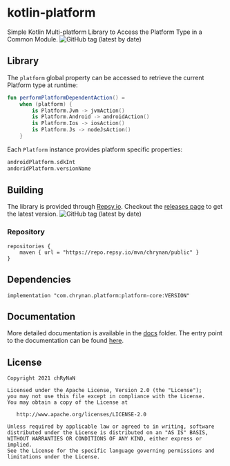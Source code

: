 # kotlin-platform

Simple Kotlin Multi-platform Library to Access the Platform Type in a Common Module.
<img alt="GitHub tag (latest by date)" src="https://img.shields.io/github/v/tag/chRyNaN/platform">

## Library

The `platform` global property can be accessed to retrieve the current Platform type at runtime:

```kotlin
fun performPlatformDependentAction() =
    when (platform) {
        is Platform.Jvm -> jvmAction()
        is Platform.Android -> androidAction()
        is Platform.Ios -> iosAction()
        is Platform.Js -> nodeJsAction()
    }
```

Each `Platform` instance provides platform specific properties:

```kotlin
androidPlatform.sdkInt
andoridPlatform.versionName
```

## Building

The library is provided through [Repsy.io](https://repsy.io). Checkout
the [releases page](https://github.com/chRyNaN/platform/releases) to get the latest version.
<img alt="GitHub tag (latest by date)" src="https://img.shields.io/github/v/tag/chRyNaN/platform">

### Repository

```
repositories {
    maven { url = "https://repo.repsy.io/mvn/chrynan/public" }
}
```

## Dependencies

```
implementation "com.chrynan.platform:platform-core:VERSION"
```

## Documentation

More detailed documentation is available in the [docs](docs) folder. The entry point to the documentation can be
found [here](https://github.com/chRyNaN/platform/blob/main/docs/index.md).

## License

```
Copyright 2021 chRyNaN

Licensed under the Apache License, Version 2.0 (the "License");
you may not use this file except in compliance with the License.
You may obtain a copy of the License at

   http://www.apache.org/licenses/LICENSE-2.0

Unless required by applicable law or agreed to in writing, software
distributed under the License is distributed on an "AS IS" BASIS,
WITHOUT WARRANTIES OR CONDITIONS OF ANY KIND, either express or implied.
See the License for the specific language governing permissions and
limitations under the License.
```
